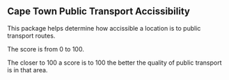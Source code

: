 ## Cape Town Public Transport Accissibility

This package helps determine how accissible a location is to public transport routes.

The score is from 0 to 100. 

The closer to 100 a score is to 100 the better the quality of public transport is in that area. 


